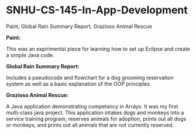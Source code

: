 # SNHU-CS-145-In-App-Development
Paint, Global Rain Summary Report, Grazioso Animal Rescue

<b> Paint:</b>

This was an expirimental piece for learning how to set up Eclipse and create a simple Java code.


<b>Global Rain Summary Report:</b>

Includes a pseudocode and flowchart for a dog grooming reservation system as well as a basic explanation of the OOP principles.


<b>Grazioso Animal Rescue:</b>

A Java application demonstrating competancy in Arrays. It was my first multi-class java project. This application intakes dogs and monkeys into a service training program, reserves animals for adoption, prints out all dogs or monkeys, and prints out all animals that are not currently reserved.  

